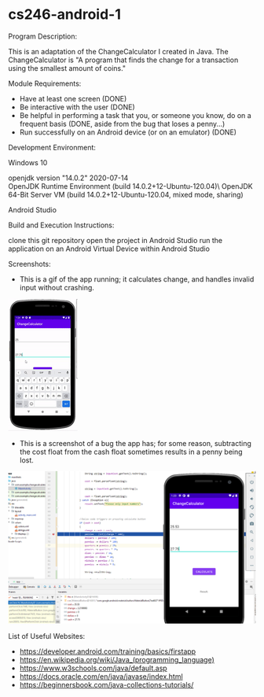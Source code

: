 # cs246-android-1


Program Description: 

This is an adaptation of the ChangeCalculator I created in Java.
The ChangeCalculator is
"A program that finds the change for a transaction using the smallest amount of coins."

Module Requirements:
- Have at least one screen (DONE)
- Be interactive with the user (DONE)
- Be helpful in performing a task that you, or someone you know, do on a frequent basis (DONE, aside from the bug that loses a penny...)
- Run successfully on an Android device (or on an emulator) (DONE)

Development Environment: 

Windows 10

openjdk version "14.0.2" 2020-07-14\
OpenJDK Runtime Environment (build 14.0.2+12-Ubuntu-120.04)\ 
OpenJDK 64-Bit Server VM (build 14.0.2+12-Ubuntu-120.04, mixed mode, sharing)

Android Studio

Build and Execution Instructions:

clone this git repository
open the project in Android Studio
run the application on an Android Virtual Device within Android Studio


Screenshots:

- This is a gif of the app running; it calculates change, and handles invalid input without crashing.

![gif](https://github.com/jmattgiroux/cs246-android-1/blob/main/changeCalculator.gif)

- This is a screenshot of a bug the app has; for some reason, subtracting the cost float from the cash float sometimes results in a penny being lost.

![bug screenshot](https://github.com/jmattgiroux/cs246-android-1/blob/main/Screenshot%20(124).png)


List of Useful Websites:

- https://developer.android.com/training/basics/firstapp
- https://en.wikipedia.org/wiki/Java_(programming_language)
- https://www.w3schools.com/java/default.asp
- https://docs.oracle.com/en/java/javase/index.html
- https://beginnersbook.com/java-collections-tutorials/


